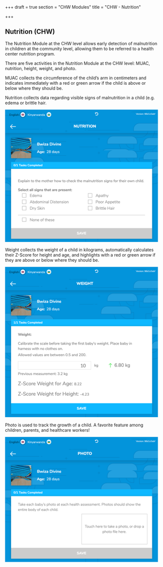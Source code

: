 +++
draft = true
section = "CHW Modules"
title = "CHW - Nutrition"

+++
## **Nutrition (CHW)**

The Nutrition Module at the CHW level allows early detection of malnutrition in children at the community level, allowing them to be referred to a health center nutrition program.

There are five activities in the Nutrition Module at the CHW level: MUAC, nutrition, height, weight, and photo.

MUAC collects the circumference of the child’s arm in centimeters and indicates immediately with a red or green arrow if the child is above or below where they should be.

Nutrition collects data regarding visible signs of malnutrition in a child (e.g. edema or brittle hair.

![](/uploads/chw-nutr-nutr.png)

Weight collects the weight of a child in kilograms, automatically calculates their Z-Score for height and age, and highlights with a red or green arrow if they are above or below where they should be.

![](/uploads/chw-nutr-weight.png)

Photo is used to track the growth of a child. A favorite feature among children, parents, and healthcare workers!

![](/uploads/chw-nutr-photo.png)